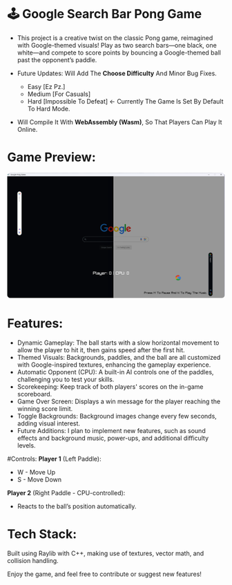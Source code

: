 # 🕹️ Google Search Bar Pong Game

- This project is a creative twist on the classic Pong game, reimagined with Google-themed visuals! Play as two search bars—one black, one white—and compete to score points by bouncing a Google-themed ball past the opponent’s paddle.

- Future Updates: Will Add The **Choose Difficulty** And Minor Bug Fixes.
  - Easy [Ez Pz.]
  - Medium [For Casuals]
  - Hard [Impossible To Defeat] <- Currently The Game Is Set By Default To Hard Mode.

- Will Compile It With **WebAssembly (Wasm)**, So That Players Can Play It Online.
  


# Game Preview:
![imgC](assests/image.png)


# Features:
- Dynamic Gameplay: The ball starts with a slow horizontal movement to allow the player to hit it, then gains speed after the first hit.
- Themed Visuals: Backgrounds, paddles, and the ball are all customized with Google-inspired textures, enhancing the gameplay experience.
- Automatic Opponent (CPU): A built-in AI controls one of the paddles, challenging you to test your skills.
- Scorekeeping: Keep track of both players' scores on the in-game scoreboard.
- Game Over Screen: Displays a win message for the player reaching the winning score limit.
- Toggle Backgrounds: Background images change every few seconds, adding visual interest.
- Future Additions:
I plan to implement new features, such as sound effects and background music, power-ups, and additional difficulty levels.

#Controls:
**Player 1** (Left Paddle):
- W - Move Up
- S - Move Down

**Player 2** (Right Paddle - CPU-controlled): 
- Reacts to the ball’s position automatically.

# Tech Stack:
Built using Raylib with C++, making use of textures, vector math, and collision handling.

Enjoy the game, and feel free to contribute or suggest new features!
